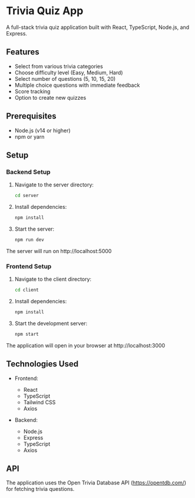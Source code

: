# Trivia Quiz App

A full-stack trivia quiz application built with React, TypeScript, Node.js, and Express.

## Features

- Select from various trivia categories
- Choose difficulty level (Easy, Medium, Hard)
- Select number of questions (5, 10, 15, 20)
- Multiple choice questions with immediate feedback
- Score tracking
- Option to create new quizzes

## Prerequisites

- Node.js (v14 or higher)
- npm or yarn

## Setup

### Backend Setup

1. Navigate to the server directory:

   ```bash
   cd server
   ```

2. Install dependencies:

   ```bash
   npm install
   ```

3. Start the server:
   ```bash
   npm run dev
   ```

The server will run on http://localhost:5000

### Frontend Setup

1. Navigate to the client directory:

   ```bash
   cd client
   ```

2. Install dependencies:

   ```bash
   npm install
   ```

3. Start the development server:
   ```bash
   npm start
   ```

The application will open in your browser at http://localhost:3000

## Technologies Used

- Frontend:

  - React
  - TypeScript
  - Tailwind CSS
  - Axios

- Backend:
  - Node.js
  - Express
  - TypeScript
  - Axios

## API

The application uses the Open Trivia Database API (https://opentdb.com/) for fetching trivia questions.
